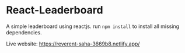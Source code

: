 # React-Leaderboard

A simple leaderboard using reactjs. run ```npm install``` to install all missing dependencies.

Live website: https://reverent-saha-3669b8.netlify.app/

